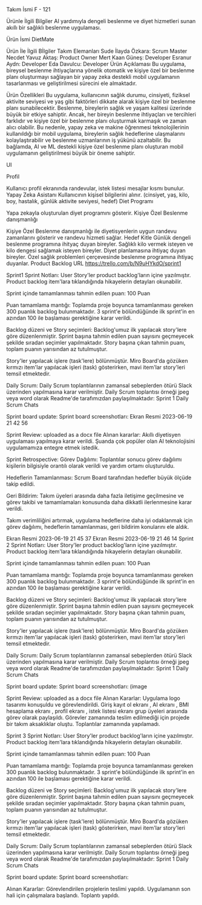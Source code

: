 Takım İsmi
F - 121

Ürünle İlgili Bilgiler
AI yardımıyla dengeli beslenme ve diyet hizmetleri sunan akıllı bir sağlıklı beslenme uygulaması.

Ürün İsmi
DietMate

Ürün İle İlgili Bİlgiler
Takım Elemanları
Sude İlayda Özkara: Scrum Master
Necdet Yavuz Aktaş: Product Owner
Mert Kaan Güneş: Developer
Esranur Aydn: Developer
Eda Davulcu: Developer
Ürün Açıklaması
Bu uygulama, bireysel beslenme ihtiyaçlarına yönelik otomatik ve kişiye özel bir beslenme planı oluşturmayı sağlayan bir yapay zeka destekli mobil uygulamanın tasarlanması ve geliştirilmesi sürecini ele almaktadır.

Ürün Özellikleri
Bu uygulama, kullanıcının sağlık durumu, cinsiyeti, fiziksel aktivite seviyesi ve yaş gibi faktörleri dikkate alarak kişiye özel bir beslenme planı sunabilecektir. Beslenme, bireylerin sağlık ve yaşam kalitesi üzerinde büyük bir etkiye sahiptir. Ancak, her bireyin beslenme ihtiyaçları ve tercihleri farklıdır ve kişiye özel bir beslenme planı oluşturmak karmaşık ve zaman alıcı olabilir. Bu nedenle, yapay zeka ve makine öğrenmesi teknolojilerinin kullanıldığı bir mobil uygulama, bireylerin sağlık hedeflerine ulaşmalarını kolaylaştırabilir ve beslenme uzmanlarının iş yükünü azaltabilir. Bu bağlamda, AI ve ML destekli kişiye özel beslenme planı oluşturan mobil uygulamanın geliştirilmesi büyük bir öneme sahiptir.

UI

Profil

Kullanıcı profil ekranında randevular, istek listesi mesajlar kısmı bunulur. Yapay Zeka Asistanı
Kullanıcının kişisel bilgilerini alınır. (cinsiyet, yaş, kilo, boy, hastalık, günlük aktivite seviyesi, hedef)
Diet Programı

Yapa zekayla oluşturulan diyet programını gösterir.
Kişiye Özel Beslenme danışmanlığı

Kişiye Özel Beslenme danışmanlığı ile diyetisyenlerin uygun randevu zamanlarını gösterir ve randevu hizmeti sağlar.
Hedef Kitle
Günlük dengeli beslenme programına ihityaç duyan bireyler.
Sağlıklı kilo vermek isteyen ve kilo dengesi sağlamak isteyen bireyler.
Diyet planlamasına ihtiyaç duyan bireyler.
Özel sağlık problemleri çerçevesinde beslenme programına ihtiyaç duyanlar.
Product Backlog URL
https://trello.com/b/N9uHYkdO/sprint1

Sprint1
Sprint Notları: User Story'ler product backlog'ların içine yazılmıştır. Product backlog item'lara tıklandığında hikayelerin detayları okunabilir.

Sprint içinde tamamlanması tahmin edilen puan: 100 Puan

Puan tamamlama mantığı: Toplamda proje boyunca tamamlanması gereken 300 puanlık backlog bulunmaktadır. 3 sprint'e bölündüğünde ilk sprint'in en azından 100 ile başlaması gerektiğine karar verildi.

Backlog düzeni ve Story seçimleri: Backlog'umuz ilk yapılacak story'lere göre düzenlenmiştir. Sprint başına tahmin edilen puan sayısını geçmeyecek şekilde sıradan seçimler yapılmaktadır. Story başına çıkan tahmin puanı, toplam puanın yarısından az tutulmuştur.

Story'ler yapılacak işlere (task'lere) bölünmüştür. Miro Board'da gözüken kırmızı item'lar yapılacak işleri (task) gösterirken, mavi item'lar story'leri temsil etmektedir.

Daily Scrum: Daily Scrum toplantılarının zamansal sebeplerden ötürü Slack üzerinden yapılmasına karar verilmiştir. Daily Scrum toplantısı örneği jpeg veya word olarak Readme'de tarafımızdan paylaşılmaktadır: Sprint 1 Daily Scrum Chats

Sprint board update: Sprint board screenshotları: Ekran Resmi 2023-06-19 21 42 56

Sprint Review: uploaded as a docx file
Alınan kararlar: Akıllı diyetisyen uygulaması yapılmaya karar verildi. Şuanda çok popüler olan AI teknolojisini uygulamamıza entegre etmek istedik.

Sprint Retrospective:
Görev Dağılımı: Toplantılar sonucu görev dağılımı kişilerin bilgisiyle orantılı olarak verildi ve yardım ortamı oluşturuldu.

Hedeflerin Tamamlanması: Scrum Board tarafından hedefler büyük ölçüde takip edildi.

Geri Bildirim: Takım üyeleri arasında daha fazla iletişime geçilmesine ve görev takibi ve tamamlamaları konusunda daha dikkatli ilerlenmesine karar verildi.

Takım verimliliğini artırmak, uygulama hedeflerine daha iyi odaklanmak için görev dağılımı, hedeflerin tamamlanması, geri bildirim konularını ele aldık.

Ekran Resmi 2023-06-19 21 45 37 Ekran Resmi 2023-06-19 21 46 14
Sprint 2
Sprint Notları: User Story'ler product backlog'ların içine yazılmıştır. Product backlog item'lara tıklandığında hikayelerin detayları okunabilir.

Sprint içinde tamamlanması tahmin edilen puan: 100 Puan

Puan tamamlama mantığı: Toplamda proje boyunca tamamlanması gereken 300 puanlık backlog bulunmaktadır. 3 sprint'e bölündüğünde ilk sprint'in en azından 100 ile başlaması gerektiğine karar verildi.

Backlog düzeni ve Story seçimleri: Backlog'umuz ilk yapılacak story'lere göre düzenlenmiştir. Sprint başına tahmin edilen puan sayısını geçmeyecek şekilde sıradan seçimler yapılmaktadır. Story başına çıkan tahmin puanı, toplam puanın yarısından az tutulmuştur.

Story'ler yapılacak işlere (task'lere) bölünmüştür. Miro Board'da gözüken kırmızı item'lar yapılacak işleri (task) gösterirken, mavi item'lar story'leri temsil etmektedir.

Daily Scrum: Daily Scrum toplantılarının zamansal sebeplerden ötürü Slack üzerinden yapılmasına karar verilmiştir. Daily Scrum toplantısı örneği jpeg veya word olarak Readme'de tarafımızdan paylaşılmaktadır: Sprint 1 Daily Scrum Chats

Sprint board update: Sprint board screenshotları: (image

Sprint Review: uploaded as a docx file
Alınan Kararlar: Uygulama logo tasarımı konuşuldu ve görevlendirildi. Giriş kayıt ol ekranı , AI ekranı , BMI hesaplama ekranı , profil ekranı , istek listesi ekranı grup üyeleri arasında görev olarak paylaşıldı. Görevler zamanında teslim edilmediği için projede bir takım aksaklıklar oluştu. Toplantılar zamanında yapılamadı.

Sprint 3
Sprint Notları: User Story'ler product backlog'ların içine yazılmıştır. Product backlog item'lara tıklandığında hikayelerin detayları okunabilir.

Sprint içinde tamamlanması tahmin edilen puan: 100 Puan

Puan tamamlama mantığı: Toplamda proje boyunca tamamlanması gereken 300 puanlık backlog bulunmaktadır. 3 sprint'e bölündüğünde ilk sprint'in en azından 100 ile başlaması gerektiğine karar verildi.

Backlog düzeni ve Story seçimleri: Backlog'umuz ilk yapılacak story'lere göre düzenlenmiştir. Sprint başına tahmin edilen puan sayısını geçmeyecek şekilde sıradan seçimler yapılmaktadır. Story başına çıkan tahmin puanı, toplam puanın yarısından az tutulmuştur.

Story'ler yapılacak işlere (task'lere) bölünmüştür. Miro Board'da gözüken kırmızı item'lar yapılacak işleri (task) gösterirken, mavi item'lar story'leri temsil etmektedir.

Daily Scrum: Daily Scrum toplantılarının zamansal sebeplerden ötürü Slack üzerinden yapılmasına karar verilmiştir. Daily Scrum toplantısı örneği jpeg veya word olarak Readme'de tarafımızdan paylaşılmaktadır: Sprint 1 Daily Scrum Chats

Sprint board update: Sprint board screenshotları:

Alınan Kararlar: Görevlendirilen projelerin teslimi yapıldı. Uygulamanın son hali için çalışmalara başlandı. Toplantı yapıldı.
